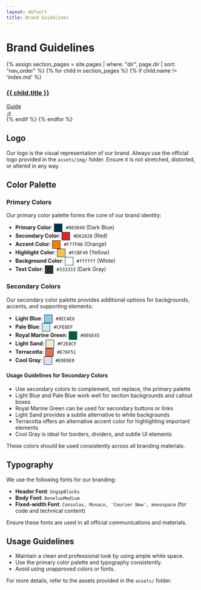 ```yaml
---
layout: default
title: Brand Guidelines
---
```


# Brand Guidelines

<div class="guides-container">
  {% assign section_pages = site.pages | where: "dir", page.dir | sort: "nav_order" %}
  {% for child in section_pages %}
    {% if child.name != 'index.md' %}
    <div class="guide-card">
      <a href="{{ child.url | relative_url }}">
        <h3>{{ child.title }}</h3>
        <div class="guide-meta">
          <span class="guide-type">Guide</span>
        </div>
        <div class="guide-arrow">→</div>
      </a>
    </div>
    {% endif %}
  {% endfor %}
</div>

## Logo
Our logo is the visual representation of our brand. Always use the official logo provided in the `assets/img/` folder. Ensure it is not stretched, distorted, or altered in any way.

## Color Palette

### Primary Colors
Our primary color palette forms the core of our brand identity:

- **Primary Color**: <span style="display:inline-block; width:20px; height:20px; background-color:#003049; border:1px solid #003049; vertical-align:middle; margin-right:5px;"></span> `#003049` (Dark Blue)
- **Secondary Color**: <span style="display:inline-block; width:20px; height:20px; background-color:#D62828; border:1px solid #003049; vertical-align:middle; margin-right:5px;"></span> `#D62828` (Red)
- **Accent Color**: <span style="display:inline-block; width:20px; height:20px; background-color:#F77F00; border:1px solid #003049; vertical-align:middle; margin-right:5px;"></span> `#F77F00` (Orange)
- **Highlight Color**: <span style="display:inline-block; width:20px; height:20px; background-color:#FCBF49; border:1px solid #003049; vertical-align:middle; margin-right:5px;"></span> `#FCBF49` (Yellow)
- **Background Color**: <span style="display:inline-block; width:20px; height:20px; background-color:#ffffff; border:1px solid #003049; vertical-align:middle; margin-right:5px;"></span> `#ffffff` (White)
- **Text Color**: <span style="display:inline-block; width:20px; height:20px; background-color:#333333; border:1px solid #003049; vertical-align:middle; margin-right:5px;"></span> `#333333` (Dark Gray)

### Secondary Colors
Our secondary color palette provides additional options for backgrounds, accents, and supporting elements:

- **Light Blue**: <span style="display:inline-block; width:20px; height:20px; background-color:#8ECAE6; border:1px solid #003049; vertical-align:middle; margin-right:5px;"></span> `#8ECAE6` 
- **Pale Blue**: <span style="display:inline-block; width:20px; height:20px; background-color:#CFE8EF; border:1px solid #003049; vertical-align:middle; margin-right:5px;"></span> `#CFE8EF`
- **Royal Marine Green**: <span style="display:inline-block; width:20px; height:20px; background-color:#005E45; border:1px solid #003049; vertical-align:middle; margin-right:5px;"></span> `#005E45`
- **Light Sand**: <span style="display:inline-block; width:20px; height:20px; background-color:#F2E8CF; border:1px solid #003049; vertical-align:middle; margin-right:5px;"></span> `#F2E8CF`
- **Terracotta**: <span style="display:inline-block; width:20px; height:20px; background-color:#E76F51; border:1px solid #003049; vertical-align:middle; margin-right:5px;"></span> `#E76F51`
- **Cool Gray**: <span style="display:inline-block; width:20px; height:20px; background-color:#E0E0E0; border:1px solid #003049; vertical-align:middle; margin-right:5px;"></span> `#E0E0E0`

#### Usage Guidelines for Secondary Colors
- Use secondary colors to complement, not replace, the primary palette
- Light Blue and Pale Blue work well for section backgrounds and callout boxes
- Royal Marine Green can be used for secondary buttons or links
- Light Sand provides a subtle alternative to white backgrounds
- Terracotta offers an alternative accent color for highlighting important elements
- Cool Gray is ideal for borders, dividers, and subtle UI elements

These colors should be used consistently across all branding materials.

## Typography
We use the following fonts for our branding:

- **Header Font**: `UngapBlocks`
- **Body Font**: `BeneluxMedium`
- **Fixed-width Font**: `Consolas, Monaco, 'Courier New', monospace` (for code and technical content)

Ensure these fonts are used in all official communications and materials.

## Usage Guidelines
- Maintain a clean and professional look by using ample white space.
- Use the primary color palette and typography consistently.
- Avoid using unapproved colors or fonts.

For more details, refer to the assets provided in the `assets/` folder.